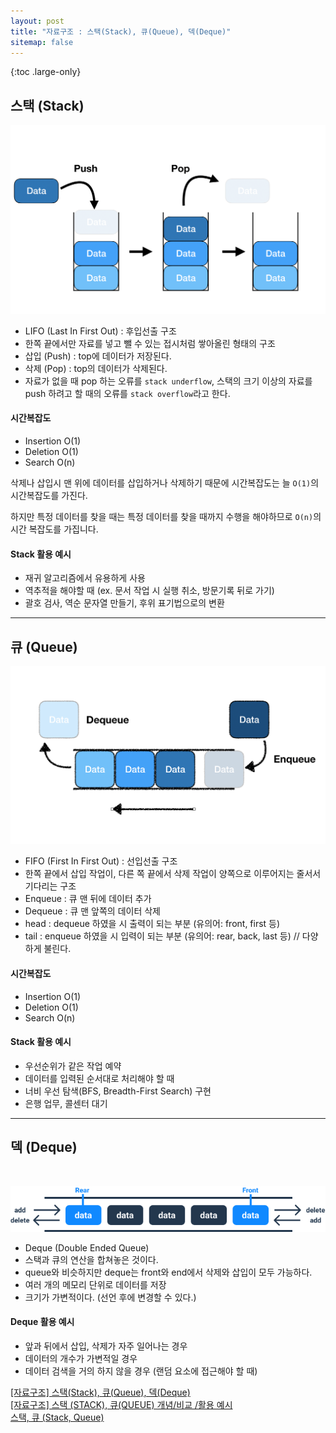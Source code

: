```yaml
---
layout: post
title: "자료구조 : 스택(Stack), 큐(Queue), 덱(Deque)"
sitemap: false
---
```


{:toc .large-only}

## 스택 (Stack)

<img src="/assets/img/blog/stack-queue-deque_01.png">

- LIFO (Last In First Out) : 후입선출 구조
- 한쪽 끝에서만 자료를 넣고 뺄 수 있는 접시처럼 쌓아올린 형태의 구조
- 삽입 (Push) : top에 데이터가 저장된다.
- 삭제 (Pop) : top의 데이터가 삭제된다.
- 자료가 없을 때 pop 하는 오류를 `stack underflow`, 스택의 크기 이상의 자료를 push 하려고 할 때의 오류를 `stack overflow`라고 한다.

#### 시간복잡도

- Insertion O(1)
- Deletion O(1)
- Search O(n)

삭제나 삽입시 맨 위에 데이터를 삽입하거나 삭제하기 때문에 시간복잡도는 늘 `O(1)`의 시간복잡도를 가진다.

하지만 특정 데이터를 찾을 때는 특정 데이터를 찾을 때까지 수행을 해야하므로 `O(n)`의 시간 복잡도를 가집니다.

#### Stack 활용 예시

- 재귀 알고리즘에서 유용하게 사용
- 역추적을 해야할 때 (ex. 문서 작업 시 실행 취소, 방문기록 뒤로 가기)
- 괄호 검사, 역순 문자열 만들기, 후위 표기법으로의 변환

---

## 큐 (Queue)

<img src="/assets/img/blog/stack-queue-deque_02.png">

- FIFO (First In First Out) : 선입선출 구조
- 한쪽 끝에서 삽입 작업이, 다른 쪽 끝에서 삭제 작업이 양쪽으로 이루어지는 줄서서 기다리는 구조
- Enqueue : 큐 맨 뒤에 데이터 추가
- Dequeue : 큐 맨 앞쪽의 데이터 삭제
- head : dequeue 하였을 시 출력이 되는 부분 (유의어: front, first 등)
- tail : enqueue 하였을 시 입력이 되는 부분 (유의어: rear, back, last 등) // 다양하게 불린다.

#### 시간복잡도

- Insertion O(1)
- Deletion O(1)
- Search O(n)

#### Stack 활용 예시

- 우선순위가 같은 작업 예약
- 데이터를 입력된 순서대로 처리해야 할 때
- 너비 우선 탐색(BFS, Breadth-First Search) 구현
- 은행 업무, 콜센터 대기

---

## 덱 (Deque)

<br/>

<img src="/assets/img/blog/stack-queue-deque_03.png"><br/>

- Deque (Double Ended Queue)
- 스택과 큐의 연산을 합쳐놓은 것이다.
- queue와 비슷하지만 deque는 front와 end에서 삭제와 삽입이 모두 가능하다.
- 여러 개의 메모리 단위로 데이터를 저장
- 크기가 가변적이다. (선언 후에 변경할 수 있다.)

#### Deque 활용 예시

- 앞과 뒤에서 삽입, 삭제가 자주 일어나는 경우
- 데이터의 개수가 가변적일 경우
- 데이터 검색을 거의 하지 않을 경우 (랜덤 요소에 접근해야 할 때)

[[자료구조] 스택(Stack), 큐(Queue), 덱(Deque)](https://velog.io/@choiiis/%EC%9E%90%EB%A3%8C%EA%B5%AC%EC%A1%B0-%EC%8A%A4%ED%83%9DStack%EA%B3%BC-%ED%81%90Queue)<br/>
[[자료구조] 스택 (STACK), 큐(QUEUE) 개념/비교 /활용 예시](https://devuna.tistory.com/22)<br/>
[스택, 큐 (Stack, Queue)](https://velog.io/@sbinha/%EC%8A%A4%ED%83%9D-%ED%81%90)
